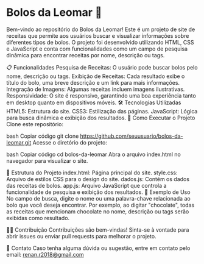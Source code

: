 # Bolos da Leomar 🍰

Bem-vindo ao repositório do Bolos da Leomar! Este é um projeto de site de receitas que permite aos usuários buscar e visualizar informações sobre diferentes tipos de bolos. O projeto foi desenvolvido utilizando HTML, CSS e JavaScript e conta com funcionalidades como um campo de pesquisa dinâmica para encontrar receitas por nome, descrição ou tags.

📋 Funcionalidades
Pesquisa de Receitas: O usuário pode buscar bolos pelo nome, descrição ou tags.
Exibição de Receitas: Cada resultado exibe o título do bolo, uma breve descrição e um link para mais informações.
Integração de Imagens: Algumas receitas incluem imagens ilustrativas.
Responsividade: O site é responsivo, garantindo uma boa experiência tanto em desktop quanto em dispositivos móveis.
🛠️ Tecnologias Utilizadas
HTML5: Estrutura do site.
CSS3: Estilização das páginas.
JavaScript: Lógica para busca dinâmica e exibição dos resultados.
🚀 Como Executar o Projeto
Clone este repositório:

bash
Copiar código
git clone https://github.com/seuusuario/bolos-da-leomar.git
Acesse o diretório do projeto:

bash
Copiar código
cd bolos-da-leomar
Abra o arquivo index.html no navegador para visualizar o site.

📝 Estrutura do Projeto
index.html: Página principal do site.
style.css: Arquivo de estilos CSS para o design do site.
dados.js: Contém os dados das receitas de bolos.
app.js: Arquivo JavaScript que controla a funcionalidade de pesquisa e exibição dos resultados.
🌟 Exemplo de Uso
No campo de busca, digite o nome ou uma palavra-chave relacionada ao bolo que você deseja encontrar. Por exemplo, ao digitar "chocolate", todas as receitas que mencionam chocolate no nome, descrição ou tags serão exibidas como resultado.

👨‍💻 Contribuição
Contribuições são bem-vindas! Sinta-se à vontade para abrir issues ou enviar pull requests para melhorar o projeto.

📧 Contato
Caso tenha alguma dúvida ou sugestão, entre em contato pelo email: renan.r2018@gmail.com
